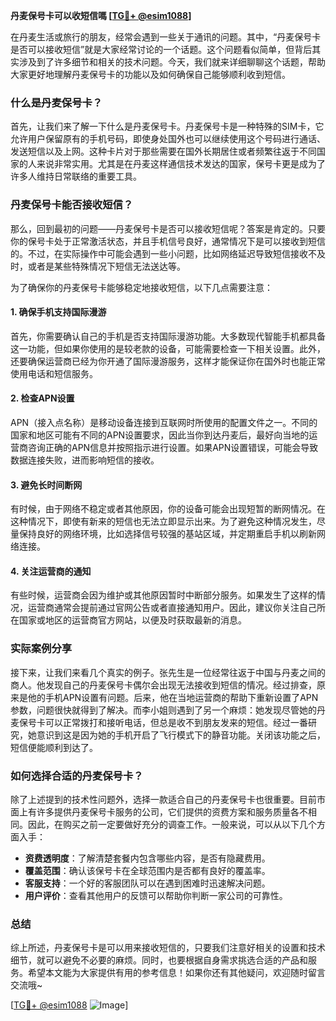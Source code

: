 **丹麦保号卡可以收短信嗎 [[TG💪+ @esim1088](https://t.me/s/esim1088)]**

在丹麦生活或旅行的朋友，经常会遇到一些关于通讯的问题。其中，“丹麦保号卡是否可以接收短信”就是大家经常讨论的一个话题。这个问题看似简单，但背后其实涉及到了许多细节和相关的技术问题。今天，我们就来详细聊聊这个话题，帮助大家更好地理解丹麦保号卡的功能以及如何确保自己能够顺利收到短信。

### 什么是丹麦保号卡？

首先，让我们来了解一下什么是丹麦保号卡。丹麦保号卡是一种特殊的SIM卡，它允许用户保留原有的手机号码，即使身处国外也可以继续使用这个号码进行通话、发送短信以及上网。这种卡片对于那些需要在国外长期居住或者频繁往返于不同国家的人来说非常实用。尤其是在丹麦这样通信技术发达的国家，保号卡更是成为了许多人维持日常联络的重要工具。

### 丹麦保号卡能否接收短信？

那么，回到最初的问题——丹麦保号卡是否可以接收短信呢？答案是肯定的。只要你的保号卡处于正常激活状态，并且手机信号良好，通常情况下是可以接收到短信的。不过，在实际操作中可能会遇到一些小问题，比如网络延迟导致短信接收不及时，或者是某些特殊情况下短信无法送达等。

为了确保你的丹麦保号卡能够稳定地接收短信，以下几点需要注意：

#### 1. 确保手机支持国际漫游

首先，你需要确认自己的手机是否支持国际漫游功能。大多数现代智能手机都具备这一功能，但如果你使用的是较老款的设备，可能需要检查一下相关设置。此外，还要确保运营商已经为你开通了国际漫游服务，这样才能保证你在国外时也能正常使用电话和短信服务。

#### 2. 检查APN设置

APN（接入点名称）是移动设备连接到互联网时所使用的配置文件之一。不同的国家和地区可能有不同的APN设置要求，因此当你到达丹麦后，最好向当地的运营商咨询正确的APN信息并按照指示进行设置。如果APN设置错误，可能会导致数据连接失败，进而影响短信的接收。

#### 3. 避免长时间断网

有时候，由于网络不稳定或者其他原因，你的设备可能会出现短暂的断网情况。在这种情况下，即使有新来的短信也无法立即显示出来。为了避免这种情况发生，尽量保持良好的网络环境，比如选择信号较强的基站区域，并定期重启手机以刷新网络连接。

#### 4. 关注运营商的通知

有些时候，运营商会因为维护或其他原因暂时中断部分服务。如果发生了这样的情况，运营商通常会提前通过官网公告或者直接通知用户。因此，建议你关注自己所在国家或地区的运营商官方网站，以便及时获取最新的消息。

### 实际案例分享

接下来，让我们来看几个真实的例子。张先生是一位经常往返于中国与丹麦之间的商人。他发现自己的丹麦保号卡偶尔会出现无法接收到短信的情况。经过排查，原来是他的手机APN设置有问题。后来，他在当地运营商的帮助下重新设置了APN参数，问题很快就得到了解决。而李小姐则遇到了另一个麻烦：她发现尽管她的丹麦保号卡可以正常拨打和接听电话，但总是收不到朋友发来的短信。经过一番研究，她意识到这是因为她的手机开启了飞行模式下的静音功能。关闭该功能之后，短信便能顺利到达了。

### 如何选择合适的丹麦保号卡？

除了上述提到的技术性问题外，选择一款适合自己的丹麦保号卡也很重要。目前市面上有许多提供丹麦保号卡服务的公司，它们提供的资费方案和服务质量各不相同。因此，在购买之前一定要做好充分的调查工作。一般来说，可以从以下几个方面入手：

- **资费透明度**：了解清楚套餐内包含哪些内容，是否有隐藏费用。
- **覆盖范围**：确认该保号卡在全球范围内是否都有良好的覆盖率。
- **客服支持**：一个好的客服团队可以在遇到困难时迅速解决问题。
- **用户评价**：查看其他用户的反馈可以帮助你判断一家公司的可靠性。

### 总结

综上所述，丹麦保号卡是可以用来接收短信的，只要我们注意好相关的设置和技术细节，就可以避免不必要的麻烦。同时，也要根据自身需求挑选合适的产品和服务。希望本文能为大家提供有用的参考信息！如果你还有其他疑问，欢迎随时留言交流哦~

[[TG💪+ @esim1088](https://t.me/s/esim1088) ![Image](https://i.postimg.cc/4NQfJmqS/Snipaste-2025-05-13-00-14-12.png)]